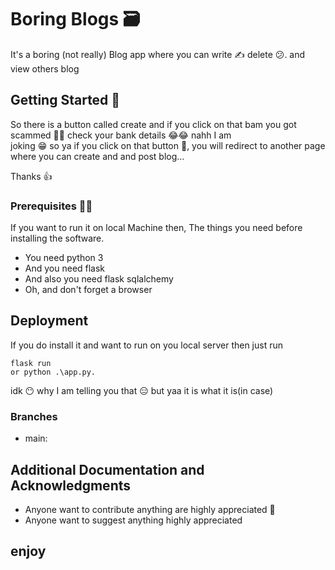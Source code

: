 # Boring Blogs 🗃️ 

It's a boring (not really) Blog app where you can write ✍️ delete 😕. and view others blog

## Getting Started 🤌

So there is a button called create and if you click on that bam you got scammed 😤😭 check your bank details 😂😂 nahh I am   
joking 😁 so ya if you click on that button 🔘, you will redirect to another page where you can create and and post blog...

Thanks 👍 


### Prerequisites 🧑‍💻

If you want to run it on local Machine then, The things you need before installing the software.

* You need python 3
* And you need flask 
* And also you need flask sqlalchemy
* Oh, and don't forget a browser 

## Deployment

If you do install it and want to run on you local server then just run 

```
flask run
or python .\app.py.
```
idk 😶 why I am telling you that 😑 but yaa it is what it is(in case)

### Branches

* main:

## Additional Documentation and Acknowledgments

* Anyone want to contribute anything are highly appreciated 🙏
* Anyone want to suggest anything highly appreciated 

## enjoy

